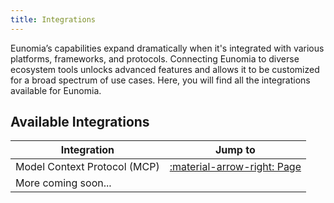 ```yaml
---
title: Integrations
---
```


Eunomia’s capabilities expand dramatically when it's integrated with various platforms, frameworks, and protocols. Connecting Eunomia to diverse ecosystem tools unlocks advanced features and allows it to be customized for a broad spectrum of use cases. Here, you will find all the integrations available for Eunomia.

## Available Integrations

| Integration                  | Jump to                                        |
| ---------------------------- | ---------------------------------------------- |
| Model Context Protocol (MCP) | [:material-arrow-right: Page](mcp_protocol.md) |
| More coming soon...          |                                                |
